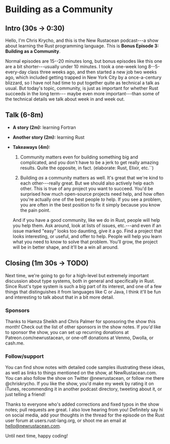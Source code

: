 # Building as a Community

## Intro (30s -> 0:30)

Hello, I'm Chris Krycho, and this is the New Rustacean podcast---a show about learning the Rust programming language.
This is **Bonus Episode 3: Building as a Community**.

Normal episodes are 15--20 minutes long, but bonus episodes like this one are a bit shorter---usually under 10 minutes.
I took a one-week long 8--5-every-day class three weeks ago, and then started a new job two weeks ago, which included
getting trapped in New York City by a once-a-century blizzard, so I have not had time to put together quite as
technical a talk as usual. But today's topic, community, is just as important for whether Rust succeeds in the long
term--- maybe even more important---than some of the technical details we talk about week in and week out.

## Talk (6-8m)

- **A story (2m):** learning Fortran
- **Another story (2m):** learning Rust
- **Takeaways (4m):**

  1. Community matters even for building something big and complicated, and you don't have to be a jerk to get really
    amazing results. Quite the opposite, in fact. (elaborate: Rust, Elixir, etc.``)

  2. Building *as* a community matters as well. It's great that we're kind to each other---really great. But we should
    also actively help each other. This is true of any project you want to succeed. You'd be surprised how much
    open-source projects need help, and how often you're actually one of the best people *to* help. If you see a
    problem, you are often in the best position to fix it simply because you know the pain point.

    And if you have a good community, like we do in Rust, people will help you help them. Ask around, look at lists of
    issues, etc.---and even if an issue marked "easy" looks too daunting, give it a go. Find a project that looks
    interesting, or useful, and offer to help. People will help you learn what you need to know to solve that problem.
    You'll grow, the project will be in better shape, and it'll be a win all around.

## Closing (1m 30s -> TODO)

Next time, we're going to go for a high-level but extremely important discussion about type systems, both in general
and specifically in Rust. Since Rust's type system is such a big part of its interest, and one of a few things that
distinguishes it from languages like C or Java, I think it'll be fun and interesting to talk about that in a bit more
detail.

### Sponsors

Thanks to Hamza Sheikh and Chris Palmer for sponsoring the show this month! Check out the list of other sponsors in the
show notes. If *you'd* like to sponsor the show, you can set up recurring donations at Patreon.com/newrustacean, or
one-off donations at Venmo, Dwolla, or cash.me.

### Follow/support

You can find show notes with detailed code samples illustrating these ideas, as well as links to things mentioned on
the show, at NewRustacean.com. You can also follow the show on Twitter @newrustacean, or follow me there @chriskrycho.
If you like the show, you'd make my week by rating it on iTunes, recommending it in another podcast directory, tweeting
about it, or just telling a friend!

Thanks to everyone who's added corrections and fixed typos in the show notes; pull requests are great. I also love
hearing from you! Definitely say hi on social media, add your thoughts in the thread for the episode on the Rust user
forum at users.rust-lang.org, or shoot me an email at hello@newrustacean.com.

Until next time, happy coding!
